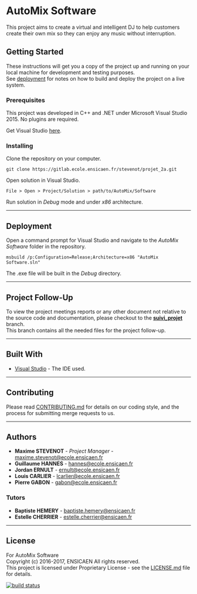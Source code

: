 # AutoMix Software

This project aims to create a virtual and intelligent DJ to help customers create their own mix so they can enjoy any music without interruption.

## Getting Started

These instructions will get you a copy of the project up and running on your local machine for development and testing purposes.  
See [deployment](#deployment) for notes on how to build and deploy the project on a live system.

### Prerequisites

This project was developed in C++ and .NET under Microsoft Visual Studio 2015. No plugins are required.

Get Visual Studio [here](https://www.visualstudio.com/downloads/).

### Installing

Clone the repository on your computer.

```
git clone https://gitlab.ecole.ensicaen.fr/stevenot/projet_2a.git
```

Open solution in Visual Studio.

```
File > Open > Project/Solution > path/to/AutoMix/Software
```

Run solution in *Debug* mode and under *x86* architecture.

----------

## Deployment

Open a command prompt for Visual Studio and navigate to the *AutoMix Software* folder in the repository.
```
msbuild /p:Configuration=Release;Architecture=x86 "AutoMix Software.sln"
```
The .exe file will be built in the *Debug* directory.

----------

## Project Follow-Up

To view the project meetings reports or any other document not relative to the source code and documentation, please checkout to the **[suivi_projet](https://gitlab.ecole.ensicaen.fr/stevenot/projet_2a/tree/suivi_projet/Suivi%20de%20projet)** branch.  
This branch contains all the needed files for the project follow-up.

----------

## Built With

 - [Visual Studio](https://www.visualstudio.com/) - The IDE used.

----------

## Contributing

Please read [CONTRIBUTING.md](CONTRIBUTING.md) for details on our coding style, and the process for submitting merge requests to us.

----------

## Authors

 - **Maxime STEVENOT** - *Project Manager* - <maxime.stevenot@ecole.ensicaen.fr>
 - **Guillaume HANNES** - <hannes@ecole.ensicaen.fr>
 - **Jordan ERNULT** - <ernult@ecole.ensicaen.fr>
 - **Louis CARLIER** - <lcarlier@ecole.ensicaen.fr>
 - **Pierre GABON** - <gabon@ecole.ensicaen.fr>

### Tutors

 - **Baptiste HEMERY** - <baptiste.hemery@ensicaen.fr>
 - **Estelle CHERRIER** - <estelle.cherrier@ensicaen.fr>

----------

## License

For AutoMix Software  
Copyright (c) 2016-2017, ENSICAEN All rights reserved.  
This project is licensed under Proprietary License - see the [LICENSE.md](LICENSE.md) file for details.

[![build status](https://gitlab.ecole.ensicaen.fr/stevenot/projet_2a/badges/develop/build.svg)](https://gitlab.ecole.ensicaen.fr/stevenot/projet_2a/commits/develop)